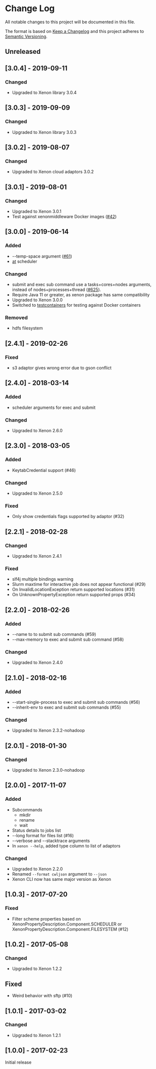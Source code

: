 # Change Log

All notable changes to this project will be documented in this file.

The format is based on [Keep a Changelog](http://keepachangelog.com/)
and this project adheres to [Semantic Versioning](http://semver.org/).

## Unreleased

## [3.0.4] - 2019-09-11

### Changed

* Upgraded to Xenon library 3.0.4

## [3.0.3] - 2019-09-09

### Changed

* Upgraded to Xenon library 3.0.3

## [3.0.2] - 2019-08-07

### Changed

* Upgraded to Xenon cloud adaptors 3.0.2

## [3.0.1] - 2019-08-01

### Changed

* Upgraded to Xenon 3.0.1
* Test against xenonmiddleware Docker images ([#42](https://github.com/xenon-middleware/xenon-docker-images/issues/42))

## [3.0.0] - 2019-06-14

### Added

* --temp-space argument ([#61](https://github.com/xenon-middleware/xenon-cli/issues/61))
* [at](https://linux.die.net/man/1/at) scheduler

### Changed

* submit and exec sub command use a tasks+cores+nodes arguments, instead of nodes+processes+thread ([#625](https://github.com/xenon-middleware/xenon/issues/625)).
* Require Java 11 or greater, as xenon package has same compatibility
* Upgraded to Xenon 3.0.0
* Switched to [testcontainers](https://www.testcontainers.org/) for testing against Docker containers

### Removed

* hdfs filesystem

## [2.4.1] - 2019-02-26

### Fixed

* s3 adaptor gives wrong error due to gson conflict

## [2.4.0] - 2018-03-14

### Added

* scheduler arguments for exec and submit

### Changed

* Upgraded to Xenon 2.6.0

## [2.3.0] - 2018-03-05

### Added

* KeytabCredential support (#46)

### Changed

* Upgraded to Xenon 2.5.0

### Fixed

* Only show credentials flags supported by adaptor (#32)

## [2.2.1] - 2018-02-28

### Changed

* Upgraded to Xenon 2.4.1

### Fixed

* slf4j multiple bindings warning
* Slurm maxtime for interactive job does not appear functional (#29)
* On InvalidLocationException return supported locations (#31)
* On UnknownPropertyException return supported props (#34)

## [2.2.0] - 2018-02-26

### Added

* --name to to submit sub commands (#59)
* --max-memory to exec and submit sub command (#58)

### Changed

* Upgraded to Xenon 2.4.0

## [2.1.0] - 2018-02-16

### Added

* --start-single-process to exec and submit sub commands (#56)
* --inherit-env to exec and submit sub commands (#55)

### Changed

* Upgraded to Xenon 2.3.2-nohadoop

## [2.0.1] - 2018-01-30

### Changed

* Upgraded to Xenon 2.3.0-nohadoop

## [2.0.0] - 2017-11-07

### Added

* Subcommands
  * mkdir
  * rename
  * wait
* Status details to jobs list
* --long format for files list (#16)
* --verbose and --stacktrace arguments
* In `xenon --help`, added type column to list of adaptors

### Changed

* Upgraded to Xenon 2.2.0
* Renamed `--format cwljson` argument to `--json`
* Xenon CLI now has same major version as Xenon

## [1.0.3] - 2017-07-20

### Fixed

* Filter scheme properties based on XenonPropertyDescription.Component.SCHEDULER or XenonPropertyDescription.Component.FILESYSTEM (#12)

## [1.0.2] - 2017-05-08

### Changed

* Upgraded to Xenon 1.2.2

## Fixed

* Weird behavior with sftp (#10)

## [1.0.1] - 2017-03-02

### Changed

* Upgraded to Xenon 1.2.1

## [1.0.0] - 2017-02-23

Initial release
